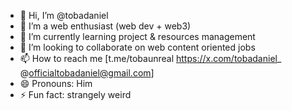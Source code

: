 - 👋 Hi, I’m @tobadaniel
- 👀 I’m a web enthusiast (web dev + web3)
- 🌱 I’m currently learning project & resources management
- 💞️ I’m looking to collaborate on web content oriented jobs
- 📫 How to reach me [t.me/tobaunreal https://x.com/tobadaniel_ @officialtobadaniel@gmail.com]
- 😄 Pronouns: Him
- ⚡ Fun fact: strangely weird

<!---
tobadaniel/tobadaniel is a ✨ special ✨ repository because its `README.md` (this file) appears on your GitHub profile.
You can click the Preview link to take a look at your changes.
--->
